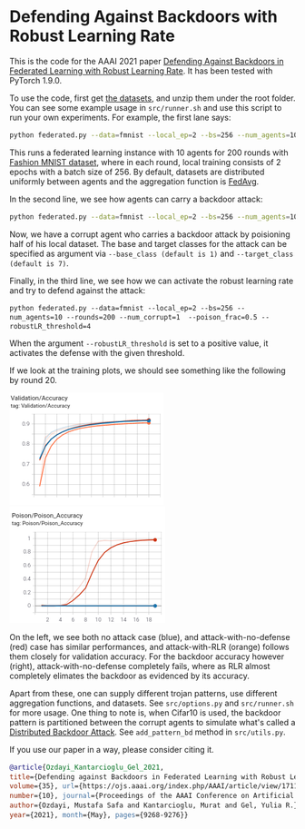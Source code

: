 # Defending Against Backdoors with Robust Learning Rate

This is the code for the AAAI 2021 paper [Defending Against Backdoors in Federated Learning with Robust Learning Rate](https://ojs.aaai.org/index.php/AAAI/article/view/17118). 
It has been tested with PyTorch 1.9.0.

To use the code, first get [the datasets](https://utdallas.box.com/s/vjrcfd95oc5trln5byuv92ejq300b373), and unzip them under the root folder.
You can see some example usage in ```src/runner.sh``` and use this script to run your own experiments. For example, the first lane says:

```bash
python federated.py --data=fmnist --local_ep=2 --bs=256 --num_agents=10 --rounds=200
```

This runs a federated learning instance with 10 agents for 200 rounds with [Fashion MNIST dataset](https://github.com/zalandoresearch/fashion-mnist), where in each round, local training consists of 2 epochs with a batch size of 256. By default, datasets are distributed uniformly between agents and the aggregation function is [FedAvg](https://arxiv.org/pdf/1602.05629.pdf).

In the second line, we see how agents can carry a backdoor attack:

```bash
python federated.py --data=fmnist --local_ep=2 --bs=256 --num_agents=10 --rounds=200 --num_corrupt=1  --poison_frac=0.5
```

Now, we have a corrupt agent who carries a backdoor attack by poisioning half of his local dataset. The base and target classes for the attack can be specified as argument via ```--base_class (default is 1)``` and ```--target_class (default is 7)```.

Finally, in the third line, we see how we can activate the robust learning rate and try to defend against the attack:

```
python federated.py --data=fmnist --local_ep=2 --bs=256 --num_agents=10 --rounds=200 --num_corrupt=1  --poison_frac=0.5 --robustLR_threshold=4
```
When the argument ```--robustLR_threshold``` is set to a positive value, it activates the defense with the given threshold.

If we look at the training plots, we should see something like the following by round 20.

![Screenshot](performance.png) ![Screenshot](poison_acc.png)

On the left, we see both no attack case (blue), and attack-with-no-defense (red) case has similar performances, and attack-with-RLR (orange) follows them closely for validation accuracy. For the backdoor accuracy however (right), attack-with-no-defense completely fails, where as RLR almost completely elimates the backdoor as evidenced by its accuracy.



Apart from these, one can supply different trojan patterns, use different aggregation functions, and datasets. See ```src/options.py``` and ```src/runner.sh``` for more usage. One thing to note is, when Cifar10 is used, the backdoor pattern is partitioned between the corrupt agents to simulate what's called a [Distributed Backdoor Attack](https://openreview.net/forum?id=rkgyS0VFvr). See ```add_pattern_bd``` method in ```src/utils.py```.


If you use our paper in a way, please consider citing it.
```bibtex
@article{Ozdayi_Kantarcioglu_Gel_2021, 
title={Defending against Backdoors in Federated Learning with Robust Learning Rate}, 
volume={35}, url={https://ojs.aaai.org/index.php/AAAI/article/view/17118},  
number={10}, journal={Proceedings of the AAAI Conference on Artificial Intelligence}, 
author={Ozdayi, Mustafa Safa and Kantarcioglu, Murat and Gel, Yulia R.}, 
year={2021}, month={May}, pages={9268-9276}}
```




